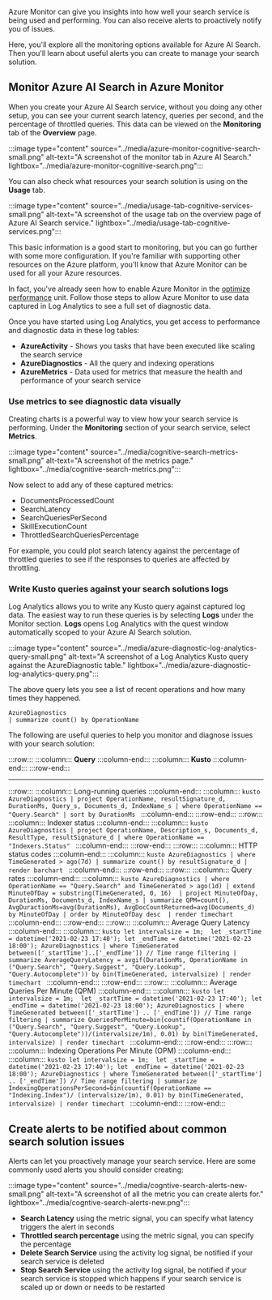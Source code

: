 
Azure Monitor can give you insights into how well your search service is being used and performing. You can also receive alerts to proactively notify you of issues.

Here, you'll explore all the monitoring options available for Azure AI Search. Then you'll learn about useful alerts you can create to manage your search solution.

## Monitor Azure AI Search in Azure Monitor

When you create your Azure AI Search service, without you doing any other setup, you can see your current search latency, queries per second, and the percentage of throttled queries. This data can be viewed on the **Monitoring** tab of the **Overview** page.

:::image type="content" source="../media/azure-monitor-cognitive-search-small.png" alt-text="A screenshot of the monitor tab in Azure AI Search." lightbox="../media/azure-monitor-cognitive-search.png":::

You can also check what resources your search solution is using on the **Usage** tab.

:::image type="content" source="../media/usage-tab-cognitive-services-small.png" alt-text="A screenshot of the usage tab on the overview page of Azure AI Search service." lightbox="../media/usage-tab-cognitive-services.png":::

This basic information is a good start to monitoring, but you can go further with some more configuration. If you're familiar with supporting other resources on the Azure platform, you'll know that Azure Monitor can be used for all your Azure resources.

In fact, you've already seen how to enable Azure Monitor in the [optimize performance](/training/modules/maintain-azure-cognitive-search-solution/03-optimize-performance-of-azure-cognitive-search-solution) unit. Follow those steps to allow Azure Monitor to use data captured in Log Analytics to see a full set of diagnostic data.

Once you have started using Log Analytics, you get access to performance and diagnostic data in these log tables:

- **AzureActivity** - Shows you tasks that have been executed like scaling the search service
- **AzureDiagnostics** - All the query and indexing operations
- **AzureMetrics** - Data used for metrics that measure the health and performance of your search service

### Use metrics to see diagnostic data visually

Creating charts is a powerful way to view how your search service is performing. Under the **Monitoring** section of your search service, select **Metrics**.

:::image type="content" source="../media/cognitive-search-metrics-small.png" alt-text="A screenshot of the metrics page." lightbox="../media/cognitive-search-metrics.png":::

Now select to add any of these captured metrics:

- DocumentsProcessedCount
- SearchLatency
- SearchQueriesPerSecond
- SkillExecutionCount
- ThrottledSearchQueriesPercentage

For example, you could plot search latency against the percentage of throttled queries to see if the responses to queries are affected by throttling.

### Write Kusto queries against your search solutions logs

Log Analytics allows you to write any Kusto query against captured log data. The easiest way to run these queries is by selecting **Logs** under the Monitor section. **Logs** opens Log Analytics with the quest window automatically scoped to your Azure AI Search solution.

:::image type="content" source="../media/azure-diagnostic-log-analytics-query-small.png" alt-text="A screenshot of a Log Analytics Kusto query against the AzureDiagnostic table." lightbox="../media/azure-diagnostic-log-analytics-query.png":::


The above query lets you see a list of recent operations and how many times they happened.

```kusto
AzureDiagnostics
| summarize count() by OperationName
```

The following are useful queries to help you monitor and diagnose issues with your search solution:

:::row:::
    :::column:::
        **Query**
    :::column-end:::
    :::column:::
        **Kusto**
    :::column-end:::
:::row-end:::

<hr>

:::row:::
    :::column:::
        Long-running queries
    :::column-end:::
    :::column:::
        ```kusto
          AzureDiagnostics
          | project OperationName, resultSignature_d, DurationMs, Query_s, Documents_d, IndexName_s
          | where OperationName == "Query.Search"
          | sort by DurationMs
        ```
    :::column-end:::
:::row-end:::
:::row:::
    :::column:::
        Indexer status
    :::column-end:::
    :::column:::
        ```kusto
          AzureDiagnostics
          | project OperationName, Description_s, Documents_d, ResultType, resultSignature_d
          | where OperationName == "Indexers.Status"
        ```
    :::column-end:::
:::row-end:::
:::row:::
    :::column:::
        HTTP status codes
    :::column-end:::
    :::column:::
        ```kusto
          AzureDiagnostics
          | where TimeGenerated > ago(7d)
          | summarize count() by resultSignature_d
          | render barchart
        ```
    :::column-end:::
:::row-end:::
:::row:::
    :::column:::
        Query rates
    :::column-end:::
    :::column:::
        ```kusto
          AzureDiagnostics
          | where OperationName == "Query.Search" and TimeGenerated > ago(1d)
          | extend MinuteOfDay = substring(TimeGenerated, 0, 16) 
          | project MinuteOfDay, DurationMs, Documents_d, IndexName_s
          | summarize QPM=count(), AvgDuractionMs=avg(DurationMs), AvgDocCountReturned=avg(Documents_d)  by MinuteOfDay
          | order by MinuteOfDay desc 
          | render timechart
        ```
    :::column-end:::
:::row-end:::
:::row:::
    :::column:::
        Average Query Latency
    :::column-end:::
    :::column:::
        ```kusto
        let intervalsize = 1m; 
        let _startTime = datetime('2021-02-23 17:40');
        let _endTime = datetime('2021-02-23 18:00');
        AzureDiagnostics
        | where TimeGenerated between(['_startTime']..['_endTime']) // Time range filtering
        | summarize AverageQueryLatency = avgif(DurationMs, OperationName in ("Query.Search", "Query.Suggest", "Query.Lookup", "Query.Autocomplete"))
            by bin(TimeGenerated, intervalsize)
        | render timechart
        ```
    :::column-end:::
:::row-end:::
:::row:::
    :::column:::
        Average Queries Per Minute (QPM)
    :::column-end:::
    :::column:::
        ```kusto
        let intervalsize = 1m; 
        let _startTime = datetime('2021-02-23 17:40');
        let _endTime = datetime('2021-02-23 18:00');
        AzureDiagnostics
        | where TimeGenerated between(['_startTime'] .. ['_endTime']) // Time range filtering
        | summarize QueriesPerMinute=bin(countif(OperationName in ("Query.Search", "Query.Suggest", "Query.Lookup", "Query.Autocomplete"))/(intervalsize/1m), 0.01)
          by bin(TimeGenerated, intervalsize)
        | render timechart
        ```
    :::column-end:::
:::row-end:::
:::row:::
    :::column:::
        Indexing Operations Per Minute (OPM)
    :::column-end:::
    :::column:::
        ```kusto
        let intervalsize = 1m; 
        let _startTime = datetime('2021-02-23 17:40');
        let _endTime = datetime('2021-02-23 18:00');
        AzureDiagnostics
        | where TimeGenerated between(['_startTime'] .. ['_endTime']) // Time range filtering
        | summarize IndexingOperationsPerSecond=bin(countif(OperationName == "Indexing.Index")/ (intervalsize/1m), 0.01)
          by bin(TimeGenerated, intervalsize)
        | render timechart
        ```
    :::column-end:::
:::row-end:::

## Create alerts to be notified about common search solution issues

Alerts can let you proactively manage your search service. Here are some commonly used alerts you should consider creating:

:::image type="content" source="../media/cogntive-search-alerts-new-small.png" alt-text="A screenshot of all the metric you can create alerts for." lightbox="../media/cogntive-search-alerts-new.png":::

- **Search Latency** using the metric signal, you can specify what latency triggers the alert in seconds
- **Throttled search percentage** using the metric signal, you can specify the percentage
- **Delete Search Service** using the activity log signal, be notified if your search service is deleted
- **Stop Search Service** using the activity log signal, be notified if your search service is stopped which happens if your search service is scaled up or down or needs to be restarted
